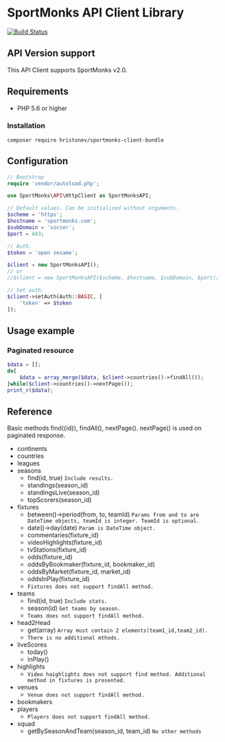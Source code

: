 SportMonks API Client Library
=============================

[![Build Status](https://travis-ci.org/hristonev/sportmonks-client-bundle.svg?branch=master)](https://travis-ci.org/hristonev/sportmonks-client-bundle)

## API Version support

This API Client supports SportMonks v2.0.

## Requirements

- PHP 5.6 or higher

### Installation

`composer require hristonev/sportmonks-client-bundle`

## Configuration

``` php
// Bootstrap
require 'vendor/autoload.php';

use SportMonks\API\HttpClient as SportMonksAPI;

// Default values. Can be initialized without arguments.
$scheme = 'https';
$hostname = 'sportmonks.com';
$subDomain = 'soccer';
$port = 443;

// Auth.
$token = 'open sesame';

$client = new SportMonksAPI();
// or
//$client = new SportMonksAPI($scheme, $hostname, $subDomain, $port);

// Set auth.
$client->setAuth(Auth::BASIC, [
    'token' => $token
]);
```

## Usage example

### Paginated resource
``` php
$data = [];
do{
    $data = array_merge($data, $client->countries()->findAll());
}while($client->countries()->nextPage());
print_r($data);
```

## Reference

Basic methods find({id}), findAll(), nextPage(). nextPage() is used on paginated response.

- continents
- countries
- leagues
- seasons
    - find(id, true) `Include results.`
    - standings(season_id)
    - standingsLive(season_id)
    - topScorers(season_id)
- fixtures
    - between()->period(from, to, teamId) `Params from and to are DateTime objects, teamId is integer. TeamId is optional.`
    - date()->day(date) `Param is DateTime object.`
    - commentaries(fixture_id)
    - videoHighlights(fixture_id)
    - tvStations(fixture_id)
    - odds(fixture_id)
    - oddsByBookmaker(fixture_id, bookmaker_id)
    - oddsByMarket(fixture_id, market_id)
    - oddsInPlay(fixture_id)
    - `Fixtures does not support findAll method.`
- teams
    - find(id, true) `Include stats.`
    - season(id) `Get teams by season.`
    - `Teams does not support findAll method.`
- head2Head
    - get(array) `Array must contain 2 elements(team1_id,team2_id).`
    - `There is no additional mthods.`
- liveScores
    - today()
    - inPlay()
- highlights
    - `Video haighlights does not support find method. Additional method in fixtures is presented.`
- venues
    - `Venue does not support findAll method.`
- bookmakers
- players
    - `Players does not support findAll method.`
- squad
    - getBySeasonAndTeam(season_id, team_id) `No other methods`